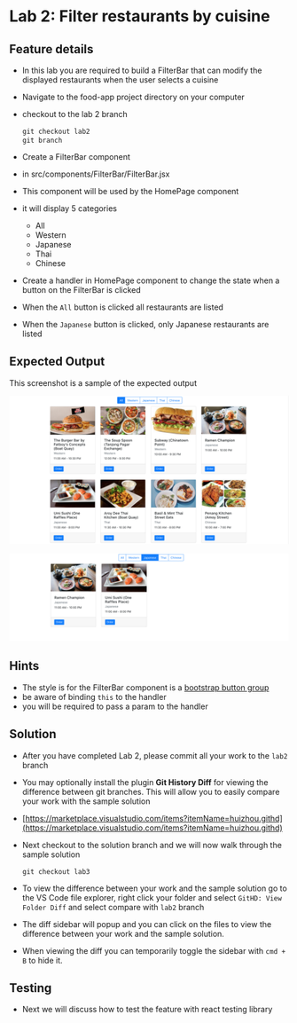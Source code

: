 # Lab 2: Filter restaurants by cuisine

## Feature details

* In this lab you are required to build a FilterBar that can modify the displayed restaurants when the user selects a cuisine
* Navigate to the food-app project directory on your computer
* checkout to the lab 2 branch

  ```text
  git checkout lab2
  git branch
  ```

* Create a FilterBar component
* in src/components/FilterBar/FilterBar.jsx
* This component will be used by the HomePage component
* it will display 5 categories
  * All
  * Western
  * Japanese
  * Thai
  * Chinese
* Create a handler in HomePage component to change the state when a button on the FilterBar is clicked
* When the `All` button is clicked all restaurants are listed
* When the `Japanese` button is clicked, only Japanese restaurants are listed

## Expected Output

This screenshot is a sample of the expected output

![FilterBar upon page load](../../../.gitbook/assets/lab2-output-1%20%281%29.png)

![Restaurant listing after the Japanese category is selected](../../../.gitbook/assets/lab2-output-2%20%281%29.png)

## Hints

* The style is for the FilterBar component is a [bootstrap button group](https://getbootstrap.com/docs/4.1/components/button-group/) 
* be aware of binding `this` to the handler
* you will be required to pass a param to the handler

## Solution

* After you have completed Lab 2, please commit all your work to the `lab2` branch
* You may optionally install the plugin **Git History Diff** for viewing the difference between git branches. This will allow you to easily compare your work with the sample solution
* [https://marketplace.visualstudio.com/items?itemName=huizhou.githd](https://marketplace.visualstudio.com/items?itemName=huizhou.githd)
* Next checkout to the solution branch and we will now walk through the sample solution

  ```text
  git checkout lab3
  ```

* To view the difference between your work and the sample solution go to the VS Code file explorer, right click your folder and select `GitHD: View Folder Diff` and select compare with `lab2` branch
* The diff sidebar will popup and you can click on the files to view the difference between your work and the sample solution.
* When viewing the diff you can temporarily toggle the sidebar with `cmd + B` to hide it.

## Testing

* Next we will discuss how to test the feature with react testing library

